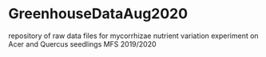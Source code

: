 # GreenhouseDataAug2020
repository of raw data files for mycorrhizae nutrient variation experiment on Acer and Quercus seedlings MFS 2019/2020
